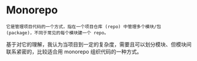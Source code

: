 # Monorepo

    它是管理项目代码的一个方式，指在一个项目仓库 (repo) 中管理多个模块/包 (package)，不同于常见的每个模块建一个 repo。
基于对它的理解，我认为当项目到一定的复杂度，需要且可以划分模块、但模块间联系紧密的，比较适合用 monorepo 组织代码的一种方式。
